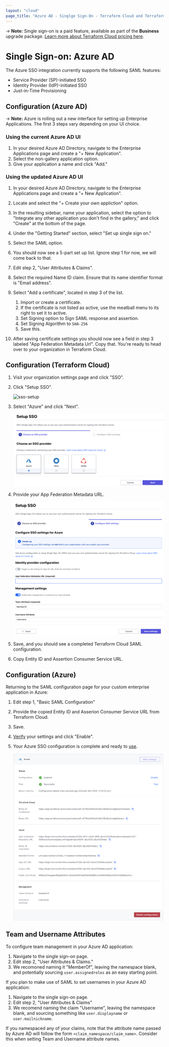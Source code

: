 ```yaml
---
layout: "cloud"
page_title: "Azure AD - Singlge Sign-On - Terraform Cloud and Terraform Enterprise"
---
```


-> **Note:** Single sign-on is a paid feature, available as part of the **Business** upgrade package. [Learn more about Terraform Cloud pricing here](https://www.hashicorp.com/products/terraform/pricing/).

# Single Sign-on: Azure AD

The Azure SSO integration currently supports the following SAML features:

- Service Provider (SP)-initiated SSO
- Identity Provider (IdP)-initiated SSO
- Just-in-Time Provisioning

## Configuration (Azure AD)

-> **Note:** Azure is rolling out a new interface for setting up Enterprise Applications. The first 3 steps vary depending on your UI choice.

### Using the current Azure AD UI
1. In your desired Azure AD Directory, navigate to the Enterprise Applications page and create a "+ New Application".
2. Select the non-gallery application option.
3. Give your application a name and click "Add."

### Using the updated Azure AD UI
1. In your desired Azure AD Directory, navigate to the Enterprise Applications page and create a "+ New Application".
2. Locate and select the "+ Create your own appliction" option.
3. In the resulting sidebar, name your application, select the option to "Integrate any other application you don't find in the gallery," and click "Create" at the bottom of the page.

4. Under the "Getting Started" section, select "Set up single sign on."
5. Select the SAML option.
6. You should now see a 5-part set up list. Ignore step 1 for now, we will come back to that.
7. Edit step 2, "User Attributes & Claims".
8. Select the required Name ID claim. Ensure that its name identifier format is "Email address".
9. Select "Add a certificate", located in step 3 of the list.
    1. Import or create a certificate.
    1. If the certificate is not listed as active, use the meatball menu to its right to set it to active.
    1. Set Signing option to Sign SAML response and assertion.
    1. Set Signing Algorithm to `SHA-256`
    1. Save this.
10. After saving certificate settings you should now see a field in step 3 labeled "App Federation Metadata Url". Copy that. You're ready to head over to your organization in Terraform Cloud.

## Configuration (Terraform Cloud)

1. Visit your organization settings page and click "SSO".

2. Click "Setup SSO".

    ![sso-setup](../images/sso/setup.png)

3. Select "Azure" and click "Next".

    ![sso-wizard-choose-provider-azure](../images/sso/wizard-choose-provider-azure.png)

4. Provide your App Federation Metadata URL.

    ![sso-wizard-configure-settings-azure](../images/sso/wizard-configure-settings-azure.png)

5. Save, and you should see a completed Terraform Cloud SAML configuration.

6. Copy Entity ID and Assertion Consumer Service URL.

## Configuration (Azure)

Returning to the SAML configuration page for your custom enterprise application in Azure:

1. Edit step 1, "Basic SAML Configuration"
2. Provide the copied Entity ID and Asserion Consumer Service URL from Terraform Cloud.
3. Save.

4. [Verify](./testing.html) your settings and click "Enable".

5. Your Azure SSO configuration is complete and ready to [use](../single-sign-on.html#using-sso).

    ![sso-settings](../images/sso/settings-azure.png)

## Team and Username Attributes

To configure team management in your Azure AD application:
1. Navigate to the single sign-on page.
1. Edit step 2, "User Attributes & Claims."
1. We recomoned naming it "MemberOf", leaving the namespace blank, and potentially sourcing `user.assignedroles` as an easy starting point.

If you plan to make use of SAML to set usernames in your Azure AD application:
1. Navigate to the single sign-on page.
1. Edit step 2, "User Attributes & Claims"
1. We recomend naming the claim "Username", leaving the namespace blank, and sourcing something like `user.displayname` or `user.mailnickname`.


If you namespaced any of your claims, note that the attribute name passed by Azure AD will follow the form `<claim_namespace/claim_name>`. Consider this when setting Team and Username attribute names.
